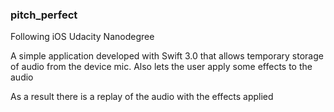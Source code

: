 ### pitch_perfect
Following iOS Udacity Nanodegree

A simple application developed with Swift 3.0 that allows temporary storage of audio from the device mic. Also lets the user apply some effects to the audio

As a result there is a replay of the audio with the effects applied
